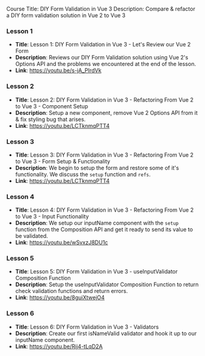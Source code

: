 Course Title: DIY Form Validation in Vue 3
Description: Compare & refactor a DIY form validation solution in Vue 2 to Vue 3

### Lesson 1 
- **Title**: Lesson 1: DIY Form Validation in Vue 3 - Let's Review our Vue 2 Form
- **Description**: Reviews our DIY Form Validation solution using Vue 2's Options API and the problems we encountered at the end of the lesson.
- **Link**: https://youtu.be/s-jA_PIrdVk

### Lesson 2
- **Title**: Lesson 2: DIY Form Validation in Vue 3 - Refactoring From Vue 2 to Vue 3 - Component Setup
- **Description**: Setup a new component, remove Vue 2 Options API from it & fix styling bug that arises.
- **Link**: https://youtu.be/LCTknmqPTT4

### Lesson 3
- **Title**: Lesson 3: DIY Form Validation in Vue 3 - Refactoring From Vue 2 to Vue 3 - Form Setup & Functionality
- **Description**: We begin to setup the form and restore some of it's functionality. We discuss the `setup` function and `refs`.
- **Link**: https://youtu.be/LCTknmqPTT4

### Lesson 4
- **Title**: Lesson 4: DIY Form Validation in Vue 3 - Refactoring From Vue 2 to Vue 3 - Input Functionality
- **Description**: We setup our inputName component with the `setup` function from the Composition API and get it ready to send its value to be validated. 
- **Link**: https://youtu.be/wSvxzJ8DU1c

### Lesson 5
- **Title**: Lesson 5: DIY Form Validation in Vue 3 - useInputValidator Composition Function
- **Description**: Setup the useInputValidator Composition Function to return check validation functions and return errors. 
- **Link**: https://youtu.be/8guiXtwejO4

### Lesson 6
- **Title**: Lesson 6: DIY Form Validation in Vue 3 - Validators
- **Description**: Create our first isNameValid validator and hook it up to our inputName component. 
- **Link**: https://youtu.be/Rij4-tLqD2A



